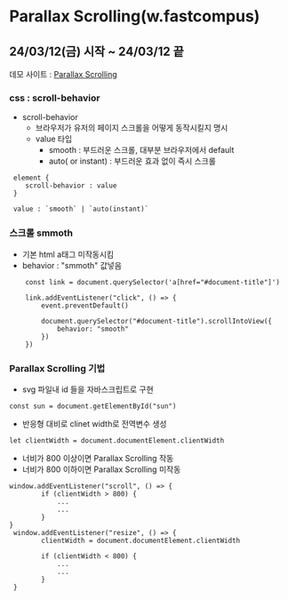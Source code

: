 # Parallax Scrolling(w.fastcompus)

<h2>24/03/12(금) 시작 ~ 24/03/12 끝</h2>

데모 사이트 : <a href="https://bp4sp4.github.io/Parallax-scrolling/">Parallax Scrolling</a>

<h3>css : scroll-behavior</h3>

- scroll-behavior
  - 브라우저가 유저의 페이지 스크롤을 어떻게 동작시킬지 명시
  - value 타입
    - smooth : 부드러운 스크롤, 대부분 브라우저에서 default
    - auto( or instant) : 부드러운 효과 없이 즉시 스크롤

```
 element {
    scroll-behavior : value
 }

 value : `smooth` | `auto(instant)`
```

<h3>스크롤 smmoth</h3>

- 기본 html a태그 미작동시킴
- behavior : "smmoth" 값넣음

```
    const link = document.querySelector('a[href="#document-title"]')

    link.addEventListener("click", () => {
        event.preventDefault()

        document.querySelector("#document-title").scrollIntoView({
            behavior: "smooth"
        })
    })
```

<h3>Parallax Scrolling 기법</h3>

- svg 파일내 id 들을 자바스크립트로 구현

```
const sun = document.getElementById("sun")
```

- 반응형 대비로 clinet width로 전역변수 생성

```
let clientWidth = document.documentElement.clientWidth
```

- 너비가 800 이상이면 Parallax Scrolling 작동
- 너비가 800 이하이면 Parallax Scrolling 미작동

```
window.addEventListener("scroll", () => {
        if (clientWidth > 800) {
            ...
            ...
        }
}
 window.addEventListener("resize", () => {
        clientWidth = document.documentElement.clientWidth

        if (clientWidth < 800) {
            ...
            ...
        }
 }


```
